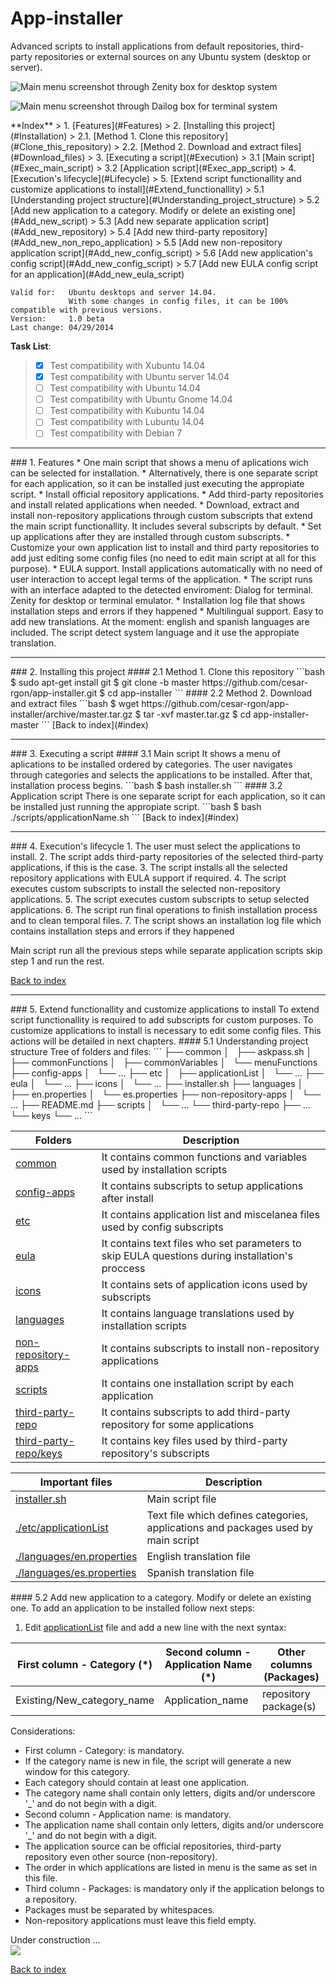 App-installer
=============
Advanced scripts to install applications from default repositories, third-party repositories or external sources on any Ubuntu system (desktop or server).

![Main menu screenshot through Zenity box for desktop system][screenshot zenity]

![Main menu screenshot through Dailog box for terminal system][screenshot dialog]

<a name="index"/>
**Index**
> 1. [Features](#Features)
> 2. [Installing this project](#Installation)  
> 2.1. [Method 1. Clone this repository](#Clone_this_repository)  
> 2.2. [Method 2. Download and extract files](#Download_files)
> 3. [Executing a script](#Execution)  
> 3.1 [Main script](#Exec_main_script)  
> 3.2 [Application script](#Exec_app_script)
> 4. [Execution's lifecycle](#Lifecycle)
> 5. [Extend script functionallity and customize applications to install](#Extend_functionallity)  
> 5.1 [Understanding project structure](#Understanding_project_structure)  
> 5.2 [Add new application to a category. Modify or delete an existing one](#Add_new_script)  
> 5.3 [Add new separate application script](#Add_new_repository)  
> 5.4 [Add new third-party repository](#Add_new_non_repo_application)  
> 5.5 [Add new non-repository application script](#Add_new_config_script)  
> 5.6 [Add new application's config script](#Add_new_config_script)  
> 5.7 [Add new EULA config script for an application](#Add_new_eula_script)

```
Valid for:   Ubuntu desktops and server 14.04.
             With some changes in config files, it can be 100% compatible with previous versions.
Version:     1.0 beta  
Last change: 04/29/2014  
```
**Task List**:
> - [x] Test compatibility with Xubuntu 14.04
> - [x] Test compatibility with Ubuntu server 14.04
> - [ ] Test compatibility with Ubuntu 14.04
> - [ ] Test compatibility with Ubuntu Gnome 14.04
> - [ ] Test compatibility with Kubuntu 14.04
> - [ ] Test compatibility with Lubuntu 14.04
> - [ ] Test compatibility with Debian 7

---
<a name="Features"/>
### 1. Features
* One main script that shows a menu of aplications wich can be selected for installation.
* Alternatively, there is one separate script for each application, so it can be installed just executing the appropiate script.
* Install official repository applications.
* Add third-party repositories and install related applications when needed.
* Download, extract and install non-repository applications through custom subscripts that extend the main script functionallity. It includes several subscripts by default.
* Set up applications after they are installed through custom subscripts.
* Customize your own application list to install and third party repositories to add just editing some config files (no need to edit main script at all for this purpose).
* EULA support. Install applications automatically with no need of user interaction to accept legal terms of the application.
* The script runs with an interface adapted to the detected enviroment: Dialog for terminal. Zenity for desktop or terminal emulator.
* Installation log file that shows installation steps and errors if they happened
* Multilingual support. Easy to add new translations. At the moment: english and spanish languages are included. The script detect system language and it use the appropiate translation.  

---  
<a name="Installation"/>
### 2. Installing this project
<a name="Clone_this_repository"/>
#### 2.1 Method 1. Clone this repository
```bash
$ sudo apt-get install git
$ git clone -b master https://github.com/cesar-rgon/app-installer.git
$ cd app-installer
```

<a name="Download_files"/>
#### 2.2 Method 2. Download and extract files
```bash
$ wget https://github.com/cesar-rgon/app-installer/archive/master.tar.gz
$ tar -xvf master.tar.gz
$ cd app-installer-master
```
[Back to index](#index)

---
<a name="Execution"/>
### 3. Executing a script
<a name="Exec_main_script"/>
#### 3.1 Main script
It shows a menu of aplications to be installed ordered by categories. The user navigates through categories and selects the applications to be installed. After that, installation process begins.
```bash
$ bash installer.sh
```
<a name="Exec_app_script"/>
#### 3.2 Application script
There is one separate script for each application, so it can be installed just running the appropiate script.
```bash
$ bash ./scripts/applicationName.sh
```
[Back to index](#index)

---
<a name="Lifecycle"/>
### 4. Execution's lifecycle
1. The user must select the applications to install.
2. The script adds third-party repositories of the selected third-party applications, if this is the case.
3. The script installs all the selected repository applications with EULA support if required.
4. The script executes custom subscripts to install the selected non-repository applications.
5. The script executes custom subscripts to setup selected applications.
6. The script run final operations to finish installation process and to clean temporal files.
7. The script shows an installation log file which contains installation steps and errors if they happened

Main script run all the previous steps while separate application scripts skip step 1 and run the rest.

[Back to index](#index)

---
<a name="Extend_functionallity"/>
### 5. Extend functionallity and customize applications to install
To extend script functionallity is required to add subscripts for custom purposes. To customize applications to install is necessary to edit some config files. This actions will be detailed in next chapters.

<a name="Understanding_project_structure"/>
#### 5.1 Understanding project structure
Tree of folders and files:
```
├── common
│   ├── askpass.sh
│   ├── commonFunctions
│   ├── commonVariables
│   └── menuFunctions
├── config-apps
│   └── ...
├── etc
│   ├── applicationList
│   └── ...
├── eula
│   └── ...
├── icons
│   └── ...
├── installer.sh
├── languages
│   ├── en.properties
│   └── es.properties
├── non-repository-apps
│   └── ...
├── README.md
├── scripts
│   └── ...
└── third-party-repo
    ├── ...
    └── keys
        └── ...
```

| Folders                                          | Description                                                                                     | 
| ------------------------------------------------ | ----------------------------------------------------------------------------------------------- |
| [common](./common)                               | It contains common functions and variables used by installation scripts                         |
| [config-apps](./config-apps)                     | It contains subscripts to setup applications after install                                      |
| [etc](./etc)                                     | It contains application list and miscelanea files used by config subscripts                     |
| [eula](./eula)                                   | It contains text files who set parameters to skip EULA questions during installation's proccess |
| [icons](./icons)                                 | It contains sets of application icons used by subscripts                                        |
| [languages](./languages)                         | It contains language translations used by installation scripts                                  |
| [non-repository-apps](./non-repository-apps)     | It contains subscripts to install non-repository applications                                   |
| [scripts](./scripts)                             | It contains one installation script by each application                                         |
| [third-party-repo](./third-party-repo)           | It contains subscripts to add third-party repository for some applications                      |
| [third-party-repo/keys](./third-party-repo/keys) | It contains key files used by third-party repository's subscripts                               |

| Important files                                        | Description                                                                       |
| ------------------------------------------------------ | --------------------------------------------------------------------------------- |
| [installer.sh](./installer.sh)                         | Main script file                                                                  |
| [./etc/applicationList](./etc/applicationList)         | Text file which defines categories, applications and packages used by main script |
| [./languages/en.properties](./languages/en.properties) | English translation file                                                          |
| [./languages/es.properties](./languages/es.properties) | Spanish translation file                                                          |

<a name="Add_new_application"/>
#### 5.2 Add new application to a category. Modify or delete an existing one.
To add an application to be installed follow next steps:

1. Edit [applicationList](./etc/applicationList) file and add a new line with the next syntax:

  | First column - Category (*)  | Second column - Application Name (*) | Other columns (Packages) |
  | ---------------------------- | ------------------------------------ | ------------------------ |
  | Existing/New_category_name   | Application_name                     | repository package(s)    |

  Considerations:
  * First column - Category: is mandatory.
  * If the category name is new in file, the script will generate a new window for this category.
  * Each category should contain at least one application.
  * The category name shall contain only letters, digits and/or underscore '_' and do not begin with a digit.
  * Second column - Application name: is mandatory.
  * The application name shall contain only letters, digits and/or underscore '_' and do not begin with a digit.
  * The application source can be official repositories, third-party repository even other source (non-repository).
  * The order in which applications are listed in menu is the same as set in this file.
  * Third column - Packages: is mandatory only if the application belongs to a repository.
  * Packages must be separated by whitespaces.
  * Non-repository applications must leave this field empty.


Under construction ...  
![][under construction]

<!--


<a name="Add_new_script"/>
#### 5.3 Add new separate application script.

<a name="Add_new_repository"/>
#### 5.4 Add new third-party repository.

<a name="Add_new_non_repo_application"/>
#### 5.5 Add new non-repository application script.

<a name="Add_new_config_script"/>
#### 5.6 Add new application's config script.

<a name="Add_new_eula_script"/>
#### 5.7 Add new EULA config script for an application.
-->
[Back to index](#index)

<!-- References 
[tux bricoleur]:https://nowhere.dk/wp-content/uploads/2010/03/lilitux-tux-bricoleur.png
-->
[under construction]:http://1.bp.blogspot.com/_qgWWAMk9DLU/R0_rG8oIQWI/AAAAAAAAAdI/DjY32PC6Wu4/s200/xanderrun-tux-construction-8454.png
[screenshot dialog]:http://cesar-rgon.github.io/app-installer/images/screenshots/screenshot-dialog.jpg
[screenshot zenity]:http://cesar-rgon.github.io/app-installer/images/screenshots/screenshot-zenity.jpg
